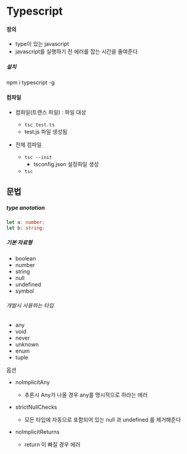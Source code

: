 # Typescript

#### 정의

- type이 있는 javascript
- javascript를 실행하기 전 에러를 잡는 시간을 줄여준다







##### 설치

npm i typescript -g



#### 컴파일

- 컴파일(트랜스 파일) : 파일 대상
  - `tsc test.ts`
  - test.js 파일 생성됨

- 전체 컴파일
  - `tsc --init`
    - tsconfig.json 설정파일 생성
  - `tsc`





## 문법



##### type anotation

```ts
let a: number;
let b: string;
```





##### 기본 자료형

- boolean
- number
- string
- null
- undefined
- symbol



###### 개발시 사용하는 타입

- any
- void
- never
- unknown
- enum
- tuple





옵션

- noImplicitAny
  - 추론시 Any가 나올 경우 any를 명시적으로 하라는 에러

- strictNullChecks
  - 모든 타입에 자동으로 포함되어 있는 null 과 undefined 를 제거해준다

- noImplicitReturns
  - return 이 빠질 경우 에러



